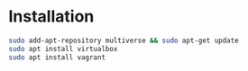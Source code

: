 # Installation
```bash
sudo add-apt-repository multiverse && sudo apt-get update
sudo apt install virtualbox
sudo apt install vagrant
```
